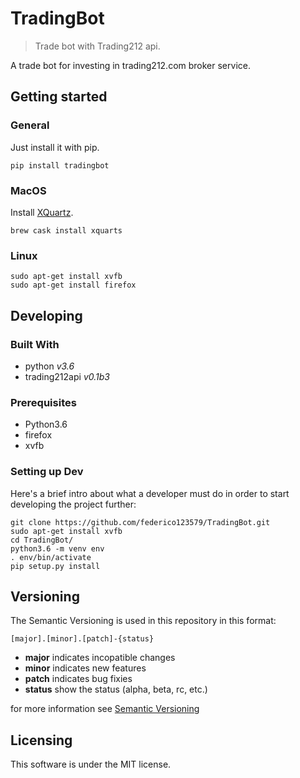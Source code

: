 # TradingBot
> Trade bot with Trading212 api.

A trade bot for investing in trading212.com broker service.

## Getting started

### General

Just install it with pip.

```shell
pip install tradingbot
```
### MacOS

Install [XQuartz](https://www.xquartz.org).

```shell
brew cask install xquarts
```

### Linux

```shell
sudo apt-get install xvfb
sudo apt-get install firefox
```

## Developing
### Built With

- python _v3.6_
- trading212api _v0.1b3_

### Prerequisites

- Python3.6
- firefox
- xvfb

### Setting up Dev

Here's a brief intro about what a developer must do in order to start developing
the project further:

```shell
git clone https://github.com/federico123579/TradingBot.git
sudo apt-get install xvfb
cd TradingBot/
python3.6 -m venv env
. env/bin/activate
pip setup.py install
```

## Versioning

The Semantic Versioning is used in this repository in this format:

    [major].[minor].[patch]-{status}

* **major** indicates incopatible changes
* **minor** indicates new features
* **patch** indicates bug fixies
* **status** show the status (alpha, beta, rc, etc.)

for more information see [Semantic Versioning](http://semver.org/)

## Licensing

This software is under the MIT license.
